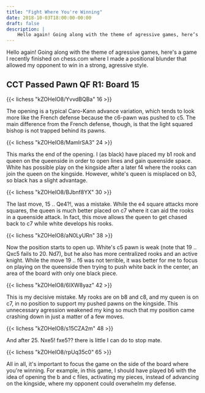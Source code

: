 ```yaml
---
title: "Fight Where You're Winning"
date: 2018-10-03T18:00:00-00:00
draft: false
description: |
    Hello again! Going along with the theme of agressive games, here’s a game I recently finished on chess.com where I made a positional blunder that allowed my opponent to win in a strong, agressive style.
---
```


Hello again!  Going along with the theme of agressive games, here's a game I recently finished on chess.com where I made a positional blunder that allowed my opponent to win in a strong, agressive style.

## CCT Passed Pawn QF R1: Board 15
{{< lichess "kZOHeIO8/YvvdBQBa" 16 >}}

The opening is a typical Caro-Kann advance variation, which tends to look more like the French defense because the c6-pawn was pushed to c5.  The main difference from the French defense, though, is that the light squared bishop is not trapped behind its pawns.

{{< lichess "kZOHeIO8/MamlrSA3" 24 >}}

This marks the end of the opening.  I (as black) have placed my b1 rook and queen on the queenside in order to open lines and gain queenside space.  White has possible play on the kingside after a later f4 where the rooks can join the queen on the kingside.  However, white's queen is misplaced on b3, so black has a slight advantage.

{{< lichess "kZOHeIO8/BJbnf8YX" 30 >}}

The last move, 15 .. Qe4?!, was a mistake.  While the e4 square attacks more squares, the queen is much better placed on c7 where it can aid the rooks in a queenside attack.  In fact, this move allows the queen to get chased back to c7 while white develops his rooks.

{{< lichess "kZOHeIO8/aN0LyURn" 38 >}}

Now the position starts to open up.  White's c5 pawn is weak (note that 19 .. Qxc5 fails to 20. Nd7), but he also has more centralized rooks and an active knight.  While the move 19 .. f6 was not terrible, it was better for me to focus on playing on the queenside then trying to push white back in the center, an area of the board with only one black piece.

{{< lichess "kZOHeIO8/6IXW8yaz" 42 >}}

This is my decisive mistake.  My rooks are on b8 and c8, and my queen is on c7, in no position to support my pushed pawns on the kingside.  This unnecessary agression weakened my king so much that my position came crashing down in just a matter of a few moves.

{{< lichess "kZOHeIO8/s15CZA2m" 48 >}}

And after 25. Nxe5! fxe5?? there is little I can do to stop mate.

{{< lichess "kZOHeIO8/rpUq35c0" 65 >}}

All in all, it's important to focus the game on the side of the board where you're winning.  For example, in this game, I should have played b6 with the idea of opening the b and c files, activating my pieces, instead of advancing on the kingside, where my opponent could overwhelm my defense.